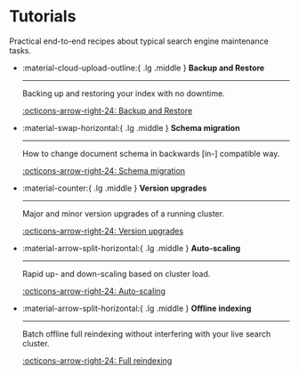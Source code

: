# Tutorials

Practical end-to-end recipes about typical search engine maintenance tasks.

<div class="grid cards" markdown>

-   :material-cloud-upload-outline:{ .lg .middle } __Backup and Restore__

    ---
    
    Backing up and restoring your index with no downtime.

    [:octicons-arrow-right-24: Backup and Restore](backup.md)

-   :material-swap-horizontal:{ .lg .middle } __Schema migration__

    ---

    How to change document schema in backwards [in-] compatible way.

    [:octicons-arrow-right-24: Schema migration](schema.md)

-   :material-counter:{ .lg .middle } __Version upgrades__

    ---

    Major and minor version upgrades of a running cluster.

    [:octicons-arrow-right-24: Version upgrades](upgrade.md)

-   :material-arrow-split-horizontal:{ .lg .middle } __Auto-scaling__

    ---
    
    Rapid up- and down-scaling based on cluster load.
    
    [:octicons-arrow-right-24: Auto-scaling](autoscaling.md)
  
- :material-arrow-split-horizontal:{ .lg .middle } __Offline indexing__

    ---

    Batch offline full reindexing without interfering with your live search cluster.

    [:octicons-arrow-right-24: Full reindexing](indexing.md)

</div>
